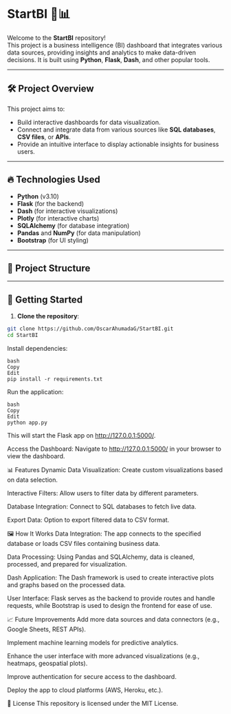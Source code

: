 # StartBI 🚀📊

Welcome to the **StartBI** repository!  
This project is a business intelligence (BI) dashboard that integrates various data sources, providing insights and analytics to make data-driven decisions. It is built using **Python**, **Flask**, **Dash**, and other popular tools.

---

## 🛠 Project Overview

This project aims to:

- Build interactive dashboards for data visualization.
- Connect and integrate data from various sources like **SQL databases**, **CSV files**, or **APIs**.
- Provide an intuitive interface to display actionable insights for business users.

---

## 🔥 Technologies Used

- **Python** (v3.10)
- **Flask** (for the backend)
- **Dash** (for interactive visualizations)
- **Plotly** (for interactive charts)
- **SQLAlchemy** (for database integration)
- **Pandas** and **NumPy** (for data manipulation)
- **Bootstrap** (for UI styling)

---

## 📂 Project Structure

---

## 🚀 Getting Started

1. **Clone the repository**:
```bash
git clone https://github.com/OscarAhumadaG/StartBI.git
cd StartBI
```

Install dependencies:
```
bash
Copy
Edit
pip install -r requirements.txt
```

Run the application:
```
bash
Copy
Edit
python app.py
```
This will start the Flask app on http://127.0.0.1:5000/.

Access the Dashboard: Navigate to http://127.0.0.1:5000/ in your browser to view the dashboard.

📊 Features
Dynamic Data Visualization: Create custom visualizations based on data selection.

Interactive Filters: Allow users to filter data by different parameters.

Database Integration: Connect to SQL databases to fetch live data.

Export Data: Option to export filtered data to CSV format.

🖼 How It Works
Data Integration: The app connects to the specified database or loads CSV files containing business data.

Data Processing: Using Pandas and SQLAlchemy, data is cleaned, processed, and prepared for visualization.

Dash Application: The Dash framework is used to create interactive plots and graphs based on the processed data.

User Interface: Flask serves as the backend to provide routes and handle requests, while Bootstrap is used to design the frontend for ease of use.

📈 Future Improvements
Add more data sources and data connectors (e.g., Google Sheets, REST APIs).

Implement machine learning models for predictive analytics.

Enhance the user interface with more advanced visualizations (e.g., heatmaps, geospatial plots).

Improve authentication for secure access to the dashboard.

Deploy the app to cloud platforms (AWS, Heroku, etc.).

📄 License
This repository is licensed under the MIT License.

